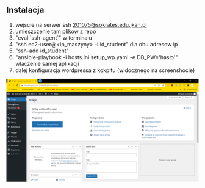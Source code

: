 ## Instalacja
1. wejscie na serwer ssh 201075@sokrates.edu.jkan.pl
2. umieszczenie tam plikow z repo
4. "eval \`ssh-agent\`" w terminalu
5. "ssh ec2-user@<ip_maszyny> -i id_student" dla obu adresow ip
6. "ssh-add id_student"
7. "ansible-playbook -i hosts.ini setup_wp.yaml -e DB_PW='hasło'" wlaczenie samej aplikacji
8. dalej konfiguracja wordpressa z kokpitu (widocznego na screenshocie)

![screenshot z wordpressa](screenik.png "wordpress działa!")
